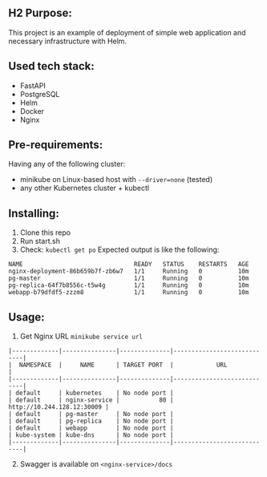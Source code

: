 ## H2 Purpose:
This project is an example of deployment of simple web application and necessary infrastructure with Helm.

## Used tech stack:
- FastAPI
- PostgreSQL
- Helm
- Docker
- Nginx

## Pre-requirements:
Having any of the following cluster:
- minikube on Linux-based host with `--driver=none` (tested)
- any other Kubernetes cluster + kubectl

## Installing:
1. Clone this repo
2. Run start.sh
3. Check: `kubectl get po`
Expected output is like the following:
```
NAME                               READY   STATUS    RESTARTS   AGE
nginx-deployment-86b659b7f-zb6w7   1/1     Running   0          10m
pg-master                          1/1     Running   0          10m
pg-replica-64f7b8556c-t5w4g        1/1     Running   0          10m
webapp-b79dfdf5-zzzm8              1/1     Running   0          10m
```

## Usage:
1. Get Nginx URL `minikube service url`
```
|-------------|---------------|--------------|----------------------------|
|  NAMESPACE  |     NAME      | TARGET PORT  |            URL             |
|-------------|---------------|--------------|----------------------------|
| default     | kubernetes    | No node port |
| default     | nginx-service |           80 | http://10.244.128.12:30009 |
| default     | pg-master     | No node port |
| default     | pg-replica    | No node port |
| default     | webapp        | No node port |
| kube-system | kube-dns      | No node port |
|-------------|---------------|--------------|----------------------------|
```
2. Swagger is available on `<nginx-service>/docs`